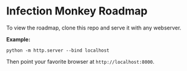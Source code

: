# Infection Monkey Roadmap

To view the roadmap, clone this repo and serve it with any webserver.

**Example:**

```
python -m http.server --bind localhost
```

Then point your favorite browser at `http://localhost:8000`.
